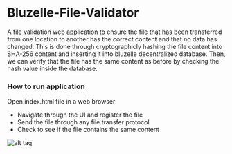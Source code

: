 # Bluzelle-File-Validator

A file validation web application to ensure the file that has been transferred from one location to another has the correct content and that no data has changed. This is done through cryptographicly hashing the file content into SHA-256 content and inserting it into bluzelle decentralized database. Then, we can verify that the file has the same content as before by checking the hash value inside the database.

### How to run application

Open index.html file in a web browser
- Navigate through the UI and register the file
- Send the file through any file transfer protocol
- Check to see if the file contains the same content

![alt tag](https://user-images.githubusercontent.com/11578999/39667183-1fec9dde-5065-11e8-8abd-82395a9639a1.png)
